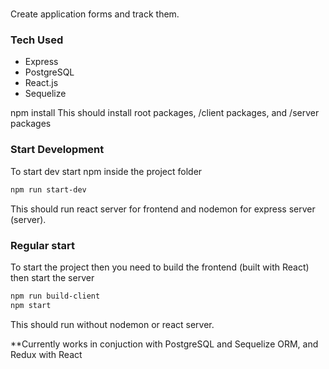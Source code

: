 #

Create application forms and track them.

### Tech Used
- Express
- PostgreSQL
- React.js
- Sequelize

npm install
This should install root packages, /client packages, and /server packages

### Start Development
To start dev start npm inside the project folder
```bash
npm run start-dev
```
This should run react server for frontend and nodemon for express server (server).


### Regular start
To start the project then you need to build the frontend (built with React) then start the server
```bash
npm run build-client
npm start
```
This should run without nodemon or react server.


**Currently works in conjuction with PostgreSQL and Sequelize ORM, and Redux with React